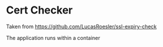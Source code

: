 # Cert Checker

Taken from https://github.com/LucasRoesler/ssl-expiry-check

The application runs within a container